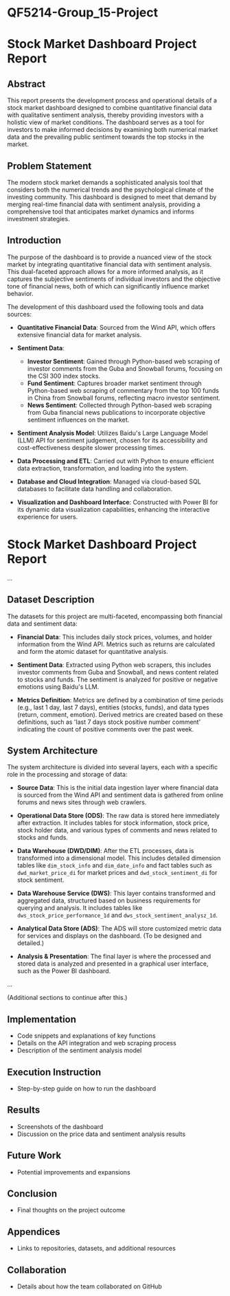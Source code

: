 # QF5214-Group_15-Project
# Stock Market Dashboard Project Report

## Abstract
This report presents the development process and operational details of a stock market dashboard designed to combine quantitative financial data with qualitative sentiment analysis, thereby providing investors with a holistic view of market conditions. The dashboard serves as a tool for investors to make informed decisions by examining both numerical market data and the prevailing public sentiment towards the top stocks in the market.

## Problem Statement
The modern stock market demands a sophisticated analysis tool that considers both the numerical trends and the psychological climate of the investing community. This dashboard is designed to meet that demand by merging real-time financial data with sentiment analysis, providing a comprehensive tool that anticipates market dynamics and informs investment strategies.

## Introduction

The purpose of the dashboard is to provide a nuanced view of the stock market by integrating quantitative financial data with sentiment analysis. This dual-faceted approach allows for a more informed analysis, as it captures the subjective sentiments of individual investors and the objective tone of financial news, both of which can significantly influence market behavior.

The development of this dashboard used the following tools and data sources:

- **Quantitative Financial Data**: Sourced from the Wind API, which offers extensive financial data for market analysis.

- **Sentiment Data**:
  - **Investor Sentiment**: Gained through Python-based web scraping of investor comments from the Guba and Snowball forums, focusing on the CSI 300 index stocks.
  - **Fund Sentiment**: Captures broader market sentiment through Python-based web scraping of commentary from the top 100 funds in China from Snowball forums, reflecting macro investor sentiment.
  - **News Sentiment**: Collected through Python-based web scraping from Guba financial news publications to incorporate objective sentiment influences on the market.

- **Sentiment Analysis Model**: Utilizes Baidu's Large Language Model (LLM) API for sentiment judgement, chosen for its accessibility and cost-effectiveness despite slower processing times.

- **Data Processing and ETL**: Carried out with Python to ensure efficient data extraction, transformation, and loading into the system.

- **Database and Cloud Integration**: Managed via cloud-based SQL databases to facilitate data handling and collaboration.

- **Visualization and Dashboard Interface**: Constructed with Power BI for its dynamic data visualization capabilities, enhancing the interactive experience for users.

# Stock Market Dashboard Project Report

...

## Dataset Description

The datasets for this project are multi-faceted, encompassing both financial data and sentiment data:

- **Financial Data**: This includes daily stock prices, volumes, and holder information from the Wind API. Metrics such as returns are calculated and form the atomic dataset for quantitative analysis.
  
- **Sentiment Data**: Extracted using Python web scrapers, this includes investor comments from Guba and Snowball, and news content related to stocks and funds. The sentiment is analyzed for positive or negative emotions using Baidu's LLM.

- **Metrics Definition**: Metrics are defined by a combination of time periods (e.g., last 1 day, last 7 days), entities (stocks, funds), and data types (return, comment, emotion). Derived metrics are created based on these definitions, such as 'last 7 days stock positive number comment' indicating the count of positive comments over the past week.

## System Architecture

The system architecture is divided into several layers, each with a specific role in the processing and storage of data:

- **Source Data**: This is the initial data ingestion layer where financial data is sourced from the Wind API and sentiment data is gathered from online forums and news sites through web crawlers.

- **Operational Data Store (ODS)**: The raw data is stored here immediately after extraction. It includes tables for stock information, stock price, stock holder data, and various types of comments and news related to stocks and funds.

- **Data Warehouse (DWD/DIM)**: After the ETL processes, data is transformed into a dimensional model. This includes detailed dimension tables like `dim_stock_info` and `dim_date_info` and fact tables such as `dwd_market_price_di` for market prices and `dwd_stock_sentiment_di` for stock sentiment.

- **Data Warehouse Service (DWS)**: This layer contains transformed and aggregated data, structured based on business requirements for querying and analysis. It includes tables like `dws_stock_price_performance_1d` and `dws_stock_sentiment_analysz_1d`.

- **Analytical Data Store (ADS)**: The ADS will store customized metric data for services and displays on the dashboard. (To be designed and detailed.)

- **Analysis & Presentation**: The final layer is where the processed and stored data is analyzed and presented in a graphical user interface, such as the Power BI dashboard.

...

(Additional sections to continue after this.)


## Implementation
- Code snippets and explanations of key functions
- Details on the API integration and web scraping process
- Description of the sentiment analysis model

## Execution Instruction
- Step-by-step guide on how to run the dashboard

## Results
- Screenshots of the dashboard
- Discussion on the price data and sentiment analysis results

## Future Work
- Potential improvements and expansions

## Conclusion
- Final thoughts on the project outcome

## Appendices
- Links to repositories, datasets, and additional resources

## Collaboration
- Details about how the team collaborated on GitHub

